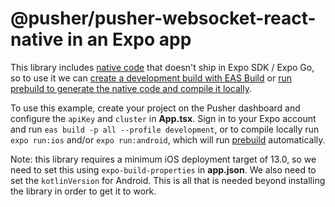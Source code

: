 # @pusher/pusher-websocket-react-native in an Expo app

This library includes [native code](https://docs.expo.dev/workflow/customizing/) that doesn't ship in Expo SDK / Expo Go, so to use it we can [create a development build with EAS Build](https://docs.expo.dev/workflow/customizing/#adding-custom-native-code-with-development-builds) or [run prebuild to generate the native code and compile it locally](https://docs.expo.dev/workflow/customizing/#generate-native-projects-with-prebuild).

To use this example, create your project on the Pusher dashboard and configure the `apiKey` and `cluster` in **App.tsx**. Sign in to your Expo account and run `eas build -p all --profile development`, or to compile locally run `expo run:ios` and/or `expo run:android`, which will run [prebuild](https://docs.expo.dev/workflow/prebuild/) automatically.

Note: this library requires a minimum iOS deployment target of 13.0, so we need to set this using `expo-build-properties` in **app.json**. We also need to set the `kotlinVersion` for Android. This is all that is needed beyond installing the library in order to get it to work.
